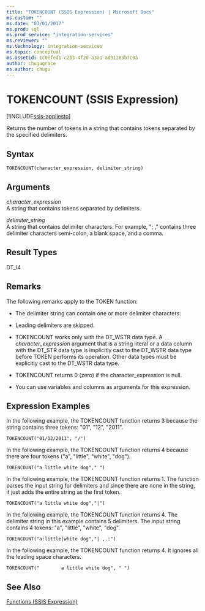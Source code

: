 ```yaml
---
title: "TOKENCOUNT (SSIS Expression) | Microsoft Docs"
ms.custom: ""
ms.date: "03/01/2017"
ms.prod: sql
ms.prod_service: "integration-services"
ms.reviewer: ""
ms.technology: integration-services
ms.topic: conceptual
ms.assetid: 1c0efed1-c2b3-4f20-a3a1-ad91283b7c0a
author: chugugrace
ms.author: chugu
---
```

# TOKENCOUNT (SSIS Expression)

[!INCLUDE[ssis-appliesto](../../includes/ssis-appliesto-ssvrpluslinux-asdb-asdw-xxx.md)]


  Returns the number of tokens in a string that contains tokens separated by the specified delimiters.  
  
## Syntax  
  
```  
TOKENCOUNT(character_expression, delimiter_string)  
```  
  
## Arguments  
 *character_expression*  
 A string that contains tokens separated by delimiters.  
  
 *delimiter_string*  
 A string that contains delimiter characters. For example, "; ," contains three delimiter characters semi-colon, a blank space, and a comma.  
  
## Result Types  
 DT_I4  
  
## Remarks  
 The following remarks apply to the TOKEN function:  
  
-   The delimiter string can contain one or more delimiter characters.  
  
-   Leading delimiters are skipped.  
  
-   TOKENCOUNT works only with the DT_WSTR data type. A *character_expression* argument that is a string literal or a data column with the DT_STR data type is implicitly cast to the DT_WSTR data type before TOKEN performs its operation. Other data types must be explicitly cast to the DT_WSTR data type.  
  
-   TOKENCOUNT returns 0 (zero) if the character_expression is null.  
  
-   You can use variables and columns as arguments for this expression.  
  
## Expression Examples  
 In the following example, the TOKENCOUNT function returns 3 because the string contains three tokens: "01", "12", "2011".  
  
```  
TOKENCOUNT("01/12/2011", "/")  
```  
  
 In the following example, the TOKENCOUNT function returns 4 because there are four tokens ("a", "little", "white", "dog").  
  
```  
TOKENCOUNT("a little white dog"," ")  
```  
  
 In the following example, the TOKENCOUNT function returns 1. The function parses the input string for delimiters and since there are none in the string, it just adds the entire string as the first token.  
  
```  
TOKENCOUNT("a little white dog","|")  
```  
  
 In the following example, the TOKENCOUNT function returns 4. The delimiter string in this example contains 5 delimiters. The input string contains 4 tokens: "a", "little", "white", "dog".  
  
```  
TOKENCOUNT("a:little|white dog","| ,.:")  
```  
  
 In the following example, the TOKENCOUNT function returns 4. It ignores all the leading space characters.  
  
```  
TOKENCOUNT("        a little white dog", " ")  
```  
  
## See Also  
 [Functions &#40;SSIS Expression&#41;](../../integration-services/expressions/functions-ssis-expression.md)  
  
  
